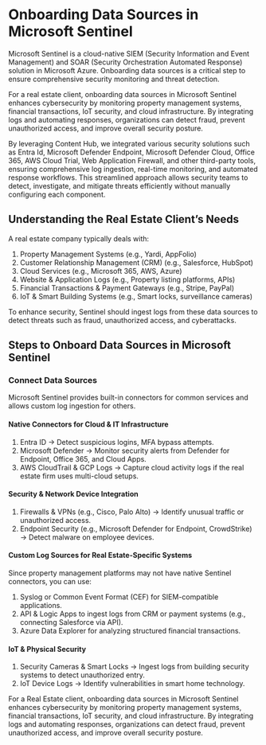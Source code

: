 # Onboarding Data Sources in Microsoft Sentinel
Microsoft Sentinel is a cloud-native SIEM (Security Information and Event Management) and SOAR (Security Orchestration Automated Response) solution in Microsoft Azure. Onboarding data sources is a critical step to ensure comprehensive security monitoring and threat detection.

For a real estate client, onboarding data sources in Microsoft Sentinel enhances cybersecurity by monitoring property management systems, financial transactions, IoT security, and cloud infrastructure. By integrating logs and automating responses, organizations can detect fraud, prevent unauthorized access, and improve overall security posture.

By leveraging Content Hub, we integrated various security solutions such as Entra Id, Microsoft Defender Endpoint, Microsoft Defender Cloud, Office 365, AWS Cloud Trial, Web Application Firewall, and other third-party tools, ensuring comprehensive log ingestion, real-time monitoring, and automated response workflows. This streamlined approach allows security teams to detect, investigate, and mitigate threats efficiently without manually configuring each component.

## Understanding the Real Estate Client’s Needs
A real estate company typically deals with:

1. Property Management Systems (e.g., Yardi, AppFolio)
2. Customer Relationship Management (CRM) (e.g., Salesforce, HubSpot)
3. Cloud Services (e.g., Microsoft 365, AWS, Azure)
4. Website & Application Logs (e.g., Property listing platforms, APIs)
5. Financial Transactions & Payment Gateways (e.g., Stripe, PayPal)
6. IoT & Smart Building Systems (e.g., Smart locks, surveillance cameras)

To enhance security, Sentinel should ingest logs from these data sources to detect threats such as fraud, unauthorized access, and cyberattacks.

## Steps to Onboard Data Sources in Microsoft Sentinel
### Connect Data Sources
Microsoft Sentinel provides built-in connectors for common services and allows custom log ingestion for others.

#### Native Connectors for Cloud & IT Infrastructure
1. Entra ID → Detect suspicious logins, MFA bypass attempts.
2. Microsoft Defender → Monitor security alerts from Defender for Endpoint, Office 365, and Cloud Apps.
3. AWS CloudTrail & GCP Logs → Capture cloud activity logs if the real estate firm uses multi-cloud setups.

#### Security & Network Device Integration
1. Firewalls & VPNs (e.g., Cisco, Palo Alto) → Identify unusual traffic or unauthorized access.
2. Endpoint Security (e.g., Microsoft Defender for Endpoint, CrowdStrike) → Detect malware on employee devices.

#### Custom Log Sources for Real Estate-Specific Systems
Since property management platforms may not have native Sentinel connectors, you can use:

1. Syslog or Common Event Format (CEF) for SIEM-compatible applications.
2. API & Logic Apps to ingest logs from CRM or payment systems (e.g., connecting Salesforce via API).
3. Azure Data Explorer for analyzing structured financial transactions.

#### IoT & Physical Security
1. Security Cameras & Smart Locks → Ingest logs from building security systems to detect unauthorized entry.
2. IoT Device Logs → Identify vulnerabilities in smart home technology.

For a Real Estate client, onboarding data sources in Microsoft Sentinel enhances cybersecurity by monitoring property management systems, financial transactions, IoT security, and cloud infrastructure. By integrating logs and automating responses, organizations can detect fraud, prevent unauthorized access, and improve overall security posture.
